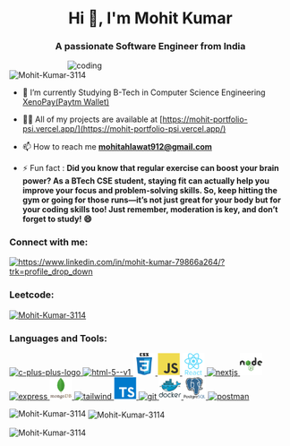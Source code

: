 
<h1 align="center">Hi 👋, I'm Mohit Kumar </h1>
<h3 align="center">A passionate Software Engineer from India</h3>

<img align="right" alt="coding" width="400" src="https://user-images.githubusercontent.com/55389276/140866485-8fb1c876-9a8f-4d6a-98dc-08c4981eaf70.gif">

<p align="left"> <img src="https://komarev.com/ghpvc/?username=Mohit-Kumar-3114&label=Profile%20views&color=0e75b6&style=flat" alt="Mohit-Kumar-3114" /> </p>

- 🔭 I’m currently Studying B-Tech in Computer Science Engineering [XenoPay(Paytm Wallet)](https://xeno-pay-user-app.vercel.app/)

- 👨‍💻 All of my projects are available at [https://mohit-portfolio-psi.vercel.app/](https://mohit-portfolio-psi.vercel.app/)

- 📫 How to reach me **mohitahlawat912@gmail.com**

- ⚡ Fun fact : **Did you know that regular exercise can boost your brain power? As a BTech CSE student, staying fit can actually help you improve your focus and problem-solving skills. So, keep hitting the gym or going for those runs—it’s not just great for your body but for your coding skills too! Just remember, moderation is key, and don’t forget to study! 😄**

<h3 align="left">Connect with me:</h3>
<p align="left">
<a href="https://www.linkedin.com/in/mohit-kumar-79866a264/" target="blank"><img align="center" src="https://raw.githubusercontent.com/rahuldkjain/github-profile-readme-generator/master/src/images/icons/Social/linked-in-alt.svg" alt="https://www.linkedin.com/in/mohit-kumar-79866a264/?trk=profile_drop_down" height="30" width="40" /></a>
</p>
<h3 align="left">Leetcode:</h3>
<p align="left">
<a href="https://leetcode.com/u/r7GmjvQEYB/" target="blank"><img align="center" src="https://img.icons8.com/external-tal-revivo-shadow-tal-revivo/24/external-level-up-your-coding-skills-and-quickly-land-a-job-logo-shadow-tal-revivo.png" alt="Mohit-Kumar-3114" height="30" width="40" /></a>
</p>


<h3 align="left">Languages and Tools:</h3>
<p align="left">
<a href="https://cplusplus.com/doc/" target="_blank" rel="noreferrer"> <img src="https://img.icons8.com/color/48/c-plus-plus-logo.png" alt="c-plus-plus-logo" alt="c" width="40" height="40"/> </a>  <a href="https://html.com/document/" target="_blank" rel="noreferrer"> <img src="https://img.icons8.com/color/48/html-5--v1.png" alt="html-5--v1" alt="html" width="40" height="40"/> </a> <a href="https://www.w3schools.com/css/" target="_blank" rel="noreferrer"> <img src="https://raw.githubusercontent.com/devicons/devicon/master/icons/css3/css3-original-wordmark.svg" alt="css3" width="40" height="40"/> </a> <a href="https://developer.mozilla.org/en-US/docs/Web/JavaScript" target="_blank" rel="noreferrer"> <img src="https://raw.githubusercontent.com/devicons/devicon/master/icons/javascript/javascript-original.svg" alt="javascript" width="40" height="40"/> </a> <a href="https://reactjs.org/" target="_blank" rel="noreferrer"> <img src="https://raw.githubusercontent.com/devicons/devicon/master/icons/react/react-original-wordmark.svg" alt="react" width="40" height="40"/> </a> <a href="https://nextjs.org/" target="_blank" rel="noreferrer"> <img src="https://img.icons8.com/fluency-systems-regular/50/nextjs.png" alt="nextjs" width="40" height="40"/> </a> <a href="https://nodejs.org" target="_blank" rel="noreferrer"> <img src="https://raw.githubusercontent.com/devicons/devicon/master/icons/nodejs/nodejs-original-wordmark.svg" alt="nodejs" width="40" height="40"/> </a> <a href="https://expressjs.com/" target="_blank" rel="noreferrer"> <img src="https://img.icons8.com/ios/50/express-js.png" alt="express" width="40" height="40"/> </a> <a href="https://www.mongodb.com/" target="_blank" rel="noreferrer"> <img src="https://raw.githubusercontent.com/devicons/devicon/master/icons/mongodb/mongodb-original-wordmark.svg" alt="mongodb" width="40" height="40"/> </a> <a href="https://tailwindcss.com/" target="_blank" rel="noreferrer"> <img src="https://www.vectorlogo.zone/logos/tailwindcss/tailwindcss-icon.svg" alt="tailwind" width="40" height="40"/> </a> <a href="https://www.typescriptlang.org/" target="_blank" rel="noreferrer"> <img src="https://raw.githubusercontent.com/devicons/devicon/master/icons/typescript/typescript-original.svg" alt="typescript" width="40" height="40"/> </a> <a href="https://git-scm.com/" target="_blank" rel="noreferrer"> <img src="https://www.vectorlogo.zone/logos/git-scm/git-scm-icon.svg" alt="git" width="40" height="40"/> </a> <a href="https://www.docker.com/" target="_blank" rel="noreferrer"> <img src="https://raw.githubusercontent.com/devicons/devicon/master/icons/docker/docker-original-wordmark.svg" alt="docker" width="40" height="40"/> </a> <a href="https://www.postgresql.org" target="_blank" rel="noreferrer"> <img src="https://raw.githubusercontent.com/devicons/devicon/master/icons/postgresql/postgresql-original-wordmark.svg" alt="postgresql" width="40" height="40"/> </a> <a href="https://postman.com" target="_blank" rel="noreferrer"> <img src="https://www.vectorlogo.zone/logos/getpostman/getpostman-icon.svg" alt="postman" width="40" height="40"/> </a> 
  </p>

<p><img align="left" src="https://github-readme-stats.vercel.app/api/top-langs?username=Mohit-Kumar-3114&show_icons=true&locale=en&layout=compact" alt="Mohit-Kumar-3114" /></p>

<p>&nbsp;<img align="center" src="https://github-readme-stats.vercel.app/api?username=Mohit-Kumar-3114&show_icons=true&locale=en" alt="Mohit-Kumar-3114" /></p>

<p><img align="center" src="https://github-readme-streak-stats.herokuapp.com/?user=Mohit-Kumar-3114&" alt="Mohit-Kumar-3114" /></p>
